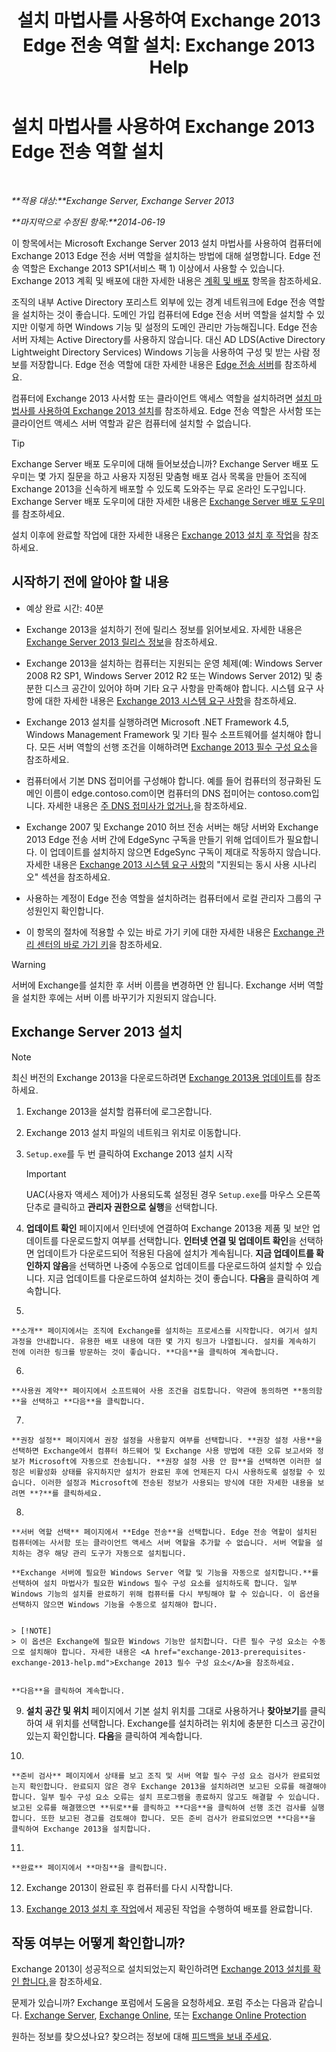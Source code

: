 ﻿---
title: '설치 마법사를 사용하여 Exchange 2013 Edge 전송 역할 설치: Exchange 2013 Help'
TOCTitle: 설치 마법사를 사용하여 Exchange 2013 Edge 전송 역할 설치
ms:assetid: b8e51b0b-201e-4c64-92c8-3ac0db04b6e2
ms:mtpsurl: https://technet.microsoft.com/ko-kr/library/Dn635117(v=EXCHG.150)
ms:contentKeyID: 61203324
ms.date: 05/22/2018
mtps_version: v=EXCHG.150
ms.translationtype: MT
---

# 설치 마법사를 사용하여 Exchange 2013 Edge 전송 역할 설치

 

_**적용 대상:**Exchange Server, Exchange Server 2013_

_**마지막으로 수정된 항목:**2014-06-19_

이 항목에서는 Microsoft Exchange Server 2013 설치 마법사를 사용하여 컴퓨터에 Exchange 2013 Edge 전송 서버 역할을 설치하는 방법에 대해 설명합니다. Edge 전송 역할은 Exchange 2013 SP1(서비스 팩 1) 이상에서 사용할 수 있습니다. Exchange 2013 계획 및 배포에 대한 자세한 내용은 [계획 및 배포](planning-and-deployment-for-exchange-2013-installation-instructions.md) 항목을 참조하세요.

조직의 내부 Active Directory 포리스트 외부에 있는 경계 네트워크에 Edge 전송 역할을 설치하는 것이 좋습니다. 도메인 가입 컴퓨터에 Edge 전송 서버 역할을 설치할 수 있지만 이렇게 하면 Windows 기능 및 설정의 도메인 관리만 가능해집니다. Edge 전송 서버 자체는 Active Directory를 사용하지 않습니다. 대신 AD LDS(Active Directory Lightweight Directory Services) Windows 기능을 사용하여 구성 및 받는 사람 정보를 저장합니다. Edge 전송 역할에 대한 자세한 내용은 [Edge 전송 서버](edge-transport-servers-exchange-2013-help.md)를 참조하세요.

컴퓨터에 Exchange 2013 사서함 또는 클라이언트 액세스 역할을 설치하려면 [설치 마법사를 사용하여 Exchange 2013 설치](install-exchange-2013-using-the-setup-wizard-exchange-2013-help.md)를 참조하세요. Edge 전송 역할은 사서함 또는 클라이언트 액세스 서버 역할과 같은 컴퓨터에 설치할 수 없습니다.


> [!TIP]
> Exchange Server 배포 도우미에 대해 들어보셨습니까? Exchange Server 배포 도우미는 몇 가지 질문을 하고 사용자 지정된 맞춤형 배포 검사 목록을 만들어 조직에 Exchange 2013을 신속하게 배포할 수 있도록 도와주는 무료 온라인 도구입니다. Exchange Server 배포 도우미에 대한 자세한 내용은 <A href="exchange-server-deployment-assistant-exchange-2013-help.md">Exchange Server 배포 도우미</A>를 참조하세요.



설치 이후에 완료할 작업에 대한 자세한 내용은 [Exchange 2013 설치 후 작업](exchange-2013-post-installation-tasks-exchange-2013-help.md)을 참조하세요.

## 시작하기 전에 알아야 할 내용

  - 예상 완료 시간: 40분

  - Exchange 2013을 설치하기 전에 릴리스 정보를 읽어보세요. 자세한 내용은 [Exchange Server 2013 릴리스 정보](release-notes-for-exchange-2013-exchange-2013-help.md)을 참조하세요.

  - Exchange 2013을 설치하는 컴퓨터는 지원되는 운영 체제(예: Windows Server 2008 R2 SP1, Windows Server 2012 R2 또는 Windows Server 2012) 및 충분한 디스크 공간이 있어야 하며 기타 요구 사항을 만족해야 합니다. 시스템 요구 사항에 대한 자세한 내용은 [Exchange 2013 시스템 요구 사항](exchange-2013-system-requirements-exchange-2013-help.md)을 참조하세요.

  - Exchange 2013 설치를 실행하려면 Microsoft .NET Framework 4.5, Windows Management Framework 및 기타 필수 소프트웨어를 설치해야 합니다. 모든 서버 역할의 선행 조건을 이해하려면 [Exchange 2013 필수 구성 요소](exchange-2013-prerequisites-exchange-2013-help.md)을 참조하세요.

  - 컴퓨터에서 기본 DNS 접미어를 구성해야 합니다. 예를 들어 컴퓨터의 정규화된 도메인 이름이 edge.contoso.com이면 컴퓨터의 DNS 접미어는 contoso.com입니다. 자세한 내용은 [주 DNS 접미사가 없거나,](primary-dns-suffix-is-missing-exchange-2013-help.md)을 참조하세요.

  - Exchange 2007 및 Exchange 2010 허브 전송 서버는 해당 서버와 Exchange 2013 Edge 전송 서버 간에 EdgeSync 구독을 만들기 위해 업데이트가 필요합니다. 이 업데이트를 설치하지 않으면 EdgeSync 구독이 제대로 작동하지 않습니다. 자세한 내용은 [Exchange 2013 시스템 요구 사항](exchange-2013-system-requirements-exchange-2013-help.md)의 "지원되는 동시 사용 시나리오" 섹션을 참조하세요.

  - 사용하는 계정이 Edge 전송 역할을 설치하려는 컴퓨터에서 로컬 관리자 그룹의 구성원인지 확인합니다.

  - 이 항목의 절차에 적용할 수 있는 바로 가기 키에 대한 자세한 내용은 [Exchange 관리 센터의 바로 가기 키](keyboard-shortcuts-in-the-exchange-admin-center-exchange-online-protection-help.md)을 참조하세요.


> [!WARNING]
> 서버에 Exchange를 설치한 후 서버 이름을 변경하면 안 됩니다. Exchange 서버 역할을 설치한 후에는 서버 이름 바꾸기가 지원되지 않습니다.



## Exchange Server 2013 설치


> [!NOTE]
> 최신 버전의 Exchange 2013을 다운로드하려면 <A href="updates-for-exchange-2013-exchange-2013-help.md">Exchange 2013용 업데이트</A>를 참조하세요.



1.  Exchange 2013을 설치할 컴퓨터에 로그온합니다.

2.  Exchange 2013 설치 파일의 네트워크 위치로 이동합니다.

3.  `Setup.exe`를 두 번 클릭하여 Exchange 2013 설치 시작
    

    > [!IMPORTANT]
    > UAC(사용자 액세스 제어)가 사용되도록 설정된 경우 <CODE>Setup.exe</CODE>를 마우스 오른쪽 단추로 클릭하고 <STRONG>관리자 권한으로 실행</STRONG>을 선택합니다.



4.  **업데이트 확인** 페이지에서 인터넷에 연결하여 Exchange 2013용 제품 및 보안 업데이트를 다운로드할지 여부를 선택합니다. **인터넷 연결 및 업데이트 확인**을 선택하면 업데이트가 다운로드되어 적용된 다음에 설치가 계속됩니다. **지금 업데이트를 확인하지 않음**을 선택하면 나중에 수동으로 업데이트를 다운로드하여 설치할 수 있습니다. 지금 업데이트를 다운로드하여 설치하는 것이 좋습니다. **다음**을 클릭하여 계속합니다.

5.  
    
    **소개** 페이지에서는 조직에 Exchange를 설치하는 프로세스를 시작합니다. 여기서 설치 과정을 안내합니다. 유용한 배포 내용에 대한 몇 가지 링크가 나열됩니다. 설치를 계속하기 전에 이러한 링크를 방문하는 것이 좋습니다. **다음**을 클릭하여 계속합니다.

6.  
    
    **사용권 계약** 페이지에서 소프트웨어 사용 조건을 검토합니다. 약관에 동의하면 **동의함**을 선택하고 **다음**을 클릭합니다.

7.  
    
    **권장 설정** 페이지에서 권장 설정을 사용할지 여부를 선택합니다. **권장 설정 사용**을 선택하면 Exchange에서 컴퓨터 하드웨어 및 Exchange 사용 방법에 대한 오류 보고서와 정보가 Microsoft에 자동으로 전송됩니다. **권장 설정 사용 안 함**을 선택하면 이러한 설정은 비활성화 상태를 유지하지만 설치가 완료된 후에 언제든지 다시 사용하도록 설정할 수 있습니다. 이러한 설정과 Microsoft에 전송된 정보가 사용되는 방식에 대한 자세한 내용을 보려면 **?**를 클릭하세요.

8.  
    
    **서버 역할 선택** 페이지에서 **Edge 전송**을 선택합니다. Edge 전송 역할이 설치된 컴퓨터에는 사서함 또는 클라이언트 액세스 서버 역할을 추가할 수 없습니다. 서버 역할을 설치하는 경우 해당 관리 도구가 자동으로 설치됩니다.
    
    **Exchange 서버에 필요한 Windows Server 역할 및 기능을 자동으로 설치합니다.**를 선택하여 설치 마법사가 필요한 Windows 필수 구성 요소를 설치하도록 합니다. 일부 Windows 기능의 설치를 완료하기 위해 컴퓨터를 다시 부팅해야 할 수 있습니다. 이 옵션을 선택하지 않으면 Windows 기능을 수동으로 설치해야 합니다.
    

    > [!NOTE]
    > 이 옵션은 Exchange에 필요한 Windows 기능만 설치합니다. 다른 필수 구성 요소는 수동으로 설치해야 합니다. 자세한 내용은 <A href="exchange-2013-prerequisites-exchange-2013-help.md">Exchange 2013 필수 구성 요소</A>을 참조하세요.

    
    **다음**을 클릭하여 계속합니다.

9.  **설치 공간 및 위치** 페이지에서 기본 설치 위치를 그대로 사용하거나 **찾아보기**를 클릭하여 새 위치를 선택합니다. Exchange를 설치하려는 위치에 충분한 디스크 공간이 있는지 확인합니다. **다음**을 클릭하여 계속합니다.

10. 
    
    **준비 검사** 페이지에서 상태를 보고 조직 및 서버 역할 필수 구성 요소 검사가 완료되었는지 확인합니다. 완료되지 않은 경우 Exchange 2013을 설치하려면 보고된 오류를 해결해야 합니다. 일부 필수 구성 요소 오류는 설치 프로그램을 종료하지 않고도 해결할 수 있습니다. 보고된 오류를 해결했으면 **뒤로**를 클릭하고 **다음**을 클릭하여 선행 조건 검사를 실행합니다. 또한 보고된 경고를 검토해야 합니다. 모든 준비 검사가 완료되었으면 **다음**을 클릭하여 Exchange 2013을 설치합니다.

11. 
    
    **완료** 페이지에서 **마침**을 클릭합니다.

12. Exchange 2013이 완료된 후 컴퓨터를 다시 시작합니다.

13. [Exchange 2013 설치 후 작업](exchange-2013-post-installation-tasks-exchange-2013-help.md)에서 제공된 작업을 수행하여 배포를 완료합니다.

## 작동 여부는 어떻게 확인합니까?

Exchange 2013이 성공적으로 설치되었는지 확인하려면 [Exchange 2013 설치를 확인 합니다.](verify-an-exchange-2013-installation-exchange-2013-help.md)을 참조하세요.

문제가 있습니까? Exchange 포럼에서 도움을 요청하세요. 포럼 주소는 다음과 같습니다. [Exchange Server](https://go.microsoft.com/fwlink/p/?linkid=60612), [Exchange Online](https://go.microsoft.com/fwlink/p/?linkid=267542), 또는 [Exchange Online Protection](https://go.microsoft.com/fwlink/p/?linkid=285351)

원하는 정보를 찾으셨나요? 찾으려는 정보에 대해 [피드백을 보내 주세요](mailto:exsetuphelpfeedback@microsoft.com?subject=exchange%202013%20setup%20help%20feedback).

